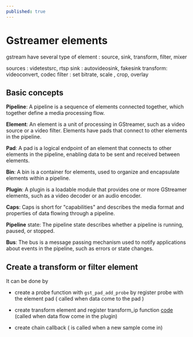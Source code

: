 ```yaml
---
published: true
---
```

# Gstreamer elements

gstream have several type of element : source, sink, transform, filter, mixer

sources : videtestsrc, rtsp
sink : autovideosink, fakesink
transform: videoconvert, codec
filter : set bitrate, scale , crop, overlay

## Basic concepts
**Pipeline**: A pipeline is a sequence of elements connected together, which together define a media processing flow.

**Element**: An element is a unit of processing in GStreamer, such as a video source or a video filter. Elements have pads that connect to other elements in the pipeline.

**Pad**: A pad is a logical endpoint of an element that connects to other elements in the pipeline, enabling data to be sent and received between elements.

**Bin**: A bin is a container for elements, used to organize and encapsulate elements within a pipeline.

**Plugin**: A plugin is a loadable module that provides one or more GStreamer elements, such as a video decoder or an audio encoder.

**Caps**: Caps is short for "capabilities" and describes the media format and properties of data flowing through a pipeline.

**Pipeline** state: The pipeline state describes whether a pipeline is running, paused, or stopped.

**Bus**: The bus is a message passing mechanism used to notify applications about events in the pipeline, such as errors or state changes.


## Create a transform or filter element

It can be done by 
+ create a probe function with `gst_pad_add_probe` by register probe with the element pad ( called when data come to the pad )

+ create transform element and register transform_ip function [code](https://github.com/vuhailongkl97/gstreamer-gst-template/blob/8e74bad63c729e032041da3296cd090a720a3946/gst-plugin/src/gstmyfilter.c#L140) (called when data flow come in the plugin)

+ create chain callback ( is called when a new sample come in)

